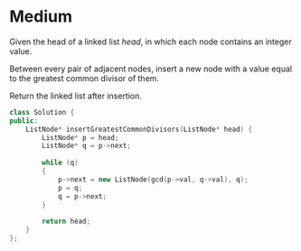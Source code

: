 # Medium

Given the head of a linked list $head$, in which each node contains an integer value.

Between every pair of adjacent nodes, insert a new node with a value equal to the greatest common divisor of them.

Return the linked list after insertion.

```cpp
class Solution {
public:
    ListNode* insertGreatestCommonDivisors(ListNode* head) {
        ListNode* p = head;
        ListNode* q = p->next;
        
        while (q)
        {
            p->next = new ListNode(gcd(p->val, q->val), q);
            p = q;
            q = p->next;
        }
        
        return head;
    }
};
```
